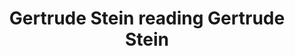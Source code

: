 ---
layout: manifest
title: Gertrude Stein reading Gertrude Stein
manifest_name: gertrude-stein-reading-gertrude-stein

---
